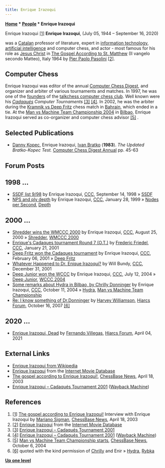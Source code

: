 ```yaml
---
title: Enrique Irazoqui
---
```

**[Home](Home "Home") * [People](People "People") * Enrique Irazoqui**

[](http://en.chessbase.com/post/the-gospel-according-to-enrique-irazoqui-) Enrique Irazoqui <a id="cite-note-1" href="#cite-ref-1">[1]</a>
**Enrique Irazoqui**, (July 05, 1944 – September 16, 2020)

was a [Catalan](https://en.wikipedia.org/wiki/Catalan_people) professor of literature, expert in [information technology](https://en.wikipedia.org/wiki/Information_technology), [artificial intelligence](Artificial_Intelligence "Artificial Intelligence") and computer chess, and actor - most famous for his role as [Jesus Christ](https://en.wikipedia.org/wiki/Jesus) in [The Gospel According to St. Matthew](https://en.wikipedia.org/wiki/The_Gospel_According_to_St._Matthew_%28film%29) (Il vangelo secondo Matteo), Italy 1964 by [Pier Paolo Pasolini](https://en.wikipedia.org/wiki/Pier_Paolo_Pasolini) <a id="cite-note-2" href="#cite-ref-2">[2]</a>.

## Computer Chess

Enrique Irazoqui was editor of the annual [Computer Chess Digest](Computer_Chess_Reports "Computer Chess Reports"), and organizer and arbiter of various tournaments and matches. In 1997, he was one of the [founders](CCC#Founders "CCC") of the [talkchess computer chess club](CCC "CCC"). Well known were his *[Cadaqués](https://en.wikipedia.org/wiki/Cadaqu%C3%A9s) Computer Tournaments* <a id="cite-note-3" href="#cite-ref-3">[3]</a> <a id="cite-note-4" href="#cite-ref-4">[4]</a>. In 2002, he was the arbiter during the [Kramnik vs Deep Fritz](Kramnik_versus_Deep_Fritz_2002 "Kramnik versus Deep Fritz 2002") chess match in [Bahrain](https://en.wikipedia.org/wiki/Bahrain), which ended in a tie. At the [Man vs Machine Team Championship 2004](Man_vs_Machine_Team_Championship#2004 "Man vs Machine Team Championship") in [Bilbao](https://en.wikipedia.org/wiki/Bilbao), Enrique Irazoqui served as co-organizer and computer chess advisor <a id="cite-note-5" href="#cite-ref-5">[5]</a> .

## Selected Publications

- [Danny Kopec](Danny_Kopec "Danny Kopec"), Enrique Irazoqui, [Ivan Bratko](Ivan_Bratko "Ivan Bratko") (**1983**). *The Updated Bratko-Kopec Test.* [Computer Chess Digest Annual](Computer_Chess_Reports "Computer Chess Reports") pp. 45-63

## Forum Posts

## 1998 ...

- [SSDF list 9/98](https://www.stmintz.com/ccc/index.php?id=26574) by Enrique Irazoqui, [CCC](CCC "CCC"), September 14, 1998 » [SSDF](SSDF "SSDF")
- [NPS and ply depth](https://www.stmintz.com/ccc/index.php?id=41270) by Enrique Irazoqui, [CCC](CCC "CCC"), January 28, 1999 » [Nodes per Second](Nodes_per_Second "Nodes per Second"), [Depth](Depth "Depth")

## 2000 ...

- [Shredder wins the WMCCC 2000](https://www.stmintz.com/ccc/index.php?id=126390) by Enrique Irazoqui, [CCC](CCC "CCC"), August 25, 2000 » [Shredder](Shredder "Shredder"), [WMCCC 2000](WMCCC_2000 "WMCCC 2000")
- [Enrique's Cadaques tournament Round 7 (O.T.)](https://www.stmintz.com/ccc/index.php?id=151154) by [Frederic Friedel](Frederic_Friedel "Frederic Friedel"), [CCC](CCC "CCC"), January 21, 2001
- [Deep Fritz won the Cadaques tournament](https://www.stmintz.com/ccc/index.php?id=153658) by Enrique Irazoqui, [CCC](CCC "CCC"), February 06, 2001 » [Deep Fritz](Fritz#DeepFritz "Fritz")
- [Whatever Happened to Dr. Enique Irazoqui?](https://www.stmintz.com/ccc/index.php?id=204839) by Will Bundy, [CCC](CCC "CCC"), December 31, 2001
- [Deep Junior won the WCCC](https://www.stmintz.com/ccc/index.php?id=376151) by Enrique Irazoqui, [CCC](CCC "CCC"), July 12, 2004 » [Deep Junior](Junior "Junior"), [WCCC 2004](WCCC_2004 "WCCC 2004")
- [Some remarks about Hydra in Bilbao, by Chrilly Donninger](https://www.stmintz.com/ccc/index.php?id=391151) by Enrique Irazoqui, [CCC](CCC "CCC"), October 11, 2004 » [Hydra](Hydra "Hydra"), [Man vs Machine Team Championship](Man_vs_Machine_Team_Championship "Man vs Machine Team Championship")
- [Re: I know something of Dr.Donninger](https://www.hiarcs.net/forums/viewtopic.php?t=398&start=19) by [Harvey Williamson](Harvey_Williamson "Harvey Williamson"), [Hiarcs Forum](Computer_Chess_Forums "Computer Chess Forums"), October 16, 2007 <a id="cite-note-6" href="#cite-ref-6">[6]</a>

## 2020 ...

- [Enrique Irazoqui, Dead](https://www.hiarcs.net/forums/viewtopic.php?t=10441) by [Fernando Villegas](Fernando_Villegas "Fernando Villegas"), [Hiarcs Forum](Computer_Chess_Forums "Computer Chess Forums"), April 04, 2021

## External Links

- [Enrique Irazoqui from Wikipedia](https://en.wikipedia.org/wiki/Enrique_Irazoqui)
- [Enrique Irazoqui](http://www.imdb.com/name/nm0409820/) from the [Internet Movie Database](http://www.imdb.com/)
- [The gospel according to Enrique Irazoqui!](http://en.chessbase.com/post/the-gospel-according-to-enrique-irazoqui-), [ChessBase News](ChessBase "ChessBase"), April 18, 2003
- [Enrique Irazoqui – Cadaqués Tournament 2001](https://web.archive.org/web/20010127115000/http://www.computerschach.de/tourn/cad2001/cad2001.htm) ([Wayback Machine](https://en.wikipedia.org/wiki/Wayback_Machine))

## References

1. <a id="cite-ref-1" href="#cite-note-1">[1]</a> [The gospel according to Enrique Irazoqui!](http://en.chessbase.com/post/the-gospel-according-to-enrique-irazoqui-) Interview with Enrique Irazoqui by [Mariano Sigman](index.php?title=Mariano_Sigman&action=edit&redlink=1 "Mariano Sigman (page does not exist)"), [ChessBase News](ChessBase "ChessBase"), April 18, 2003
1. <a id="cite-ref-2" href="#cite-note-2">[2]</a> [Enrique Irazoqui](http://www.imdb.com/name/nm0409820/) from the [Internet Movie Database](http://www.imdb.com/)
1. <a id="cite-ref-3" href="#cite-note-3">[3]</a> [Enrique Irazoqui – Cadaqués Tournament 2001](http://www.chessib.com/compcadaq.html)
1. <a id="cite-ref-4" href="#cite-note-4">[4]</a> [Enrique Irazoqui – Cadaqués Tournament 2001](https://web.archive.org/web/20010127115000/http://www.computerschach.de/tourn/cad2001/cad2001.htm) ([Wayback Machine](https://en.wikipedia.org/wiki/Wayback_Machine))
1. <a id="cite-ref-5" href="#cite-note-5">[5]</a> [Man vs Machine Team Championship starts](http://en.chessbase.com/post/man-vs-machine-team-championship-starts), [ChessBase News](ChessBase "ChessBase"), October 6, 2004
1. <a id="cite-ref-6" href="#cite-note-6">[6]</a> quoted with the kind permission of [Chrilly](Chrilly_Donninger "Chrilly Donninger") and Enir » [Hydra](Hydra "Hydra"), [Rybka](Rybka "Rybka")

**[Up one level](People "People")**


